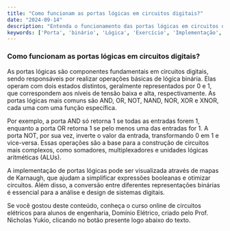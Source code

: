 ```yaml
---
title: "Como funcionam as portas lógicas em circuitos digitais?"
date: "2024-09-14"
description: "Entenda o funcionamento das portas lógicas em circuitos digitais e sua importância na engenharia."
keywords: ['Porta', 'binário', 'Lógica', 'Exercício', 'Implementação', 'Mapa', 'Conversão']
---
```


### Como funcionam as portas lógicas em circuitos digitais?

As portas lógicas são componentes fundamentais em circuitos digitais, sendo responsáveis por realizar operações básicas de lógica binária. Elas operam com dois estados distintos, geralmente representados por 0 e 1, que correspondem aos níveis de tensão baixa e alta, respectivamente. As portas lógicas mais comuns são AND, OR, NOT, NAND, NOR, XOR e XNOR, cada uma com uma função específica.

Por exemplo, a porta AND só retorna 1 se todas as entradas forem 1, enquanto a porta OR retorna 1 se pelo menos uma das entradas for 1. A porta NOT, por sua vez, inverte o valor da entrada, transformando 0 em 1 e vice-versa. Essas operações são a base para a construção de circuitos mais complexos, como somadores, multiplexadores e unidades lógicas aritméticas (ALUs).

A implementação de portas lógicas pode ser visualizada através de mapas de Karnaugh, que ajudam a simplificar expressões booleanas e otimizar circuitos. Além disso, a conversão entre diferentes representações binárias é essencial para a análise e design de sistemas digitais.

Se você gostou deste conteúdo, conheça o curso online de circuitos elétricos para alunos de engenharia, Domínio Elétrico, criado pelo Prof. Nicholas Yukio, clicando no botão presente logo abaixo do texto.